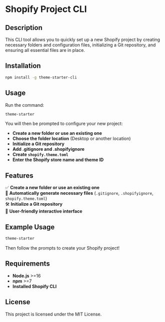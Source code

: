 # Shopify Project CLI

## Description

This CLI tool allows you to quickly set up a new Shopify project by creating necessary folders and configuration files, initializing a Git repository, and ensuring all essential files are in place.

## Installation

```sh
npm install -g theme-starter-cli
```

## Usage

Run the command:

```sh
theme-starter
```

You will then be prompted to configure your new project:

- **Create a new folder or use an existing one**
- **Choose the folder location** (Desktop or another location)
- **Initialize a Git repository**
- **Add .gitignore and .shopifyignore**
- **Create `shopify.theme.toml`**
- **Enter the Shopify store name and theme ID**

## Features

✅ **Create a new folder or use an existing one**  
📂 **Automatically generate necessary files** (`.gitignore`, `.shopifyignore`, `shopify.theme.toml`)  
🛠 **Initialize a Git repository**  
🚀 **User-friendly interactive interface**  

## Example Usage

```sh
theme-starter
```

Then follow the prompts to create your Shopify project!

## Requirements

- **Node.js** >=16
- **npm** >=7
- **Installed Shopify CLI**

## License

This project is licensed under the MIT License.
